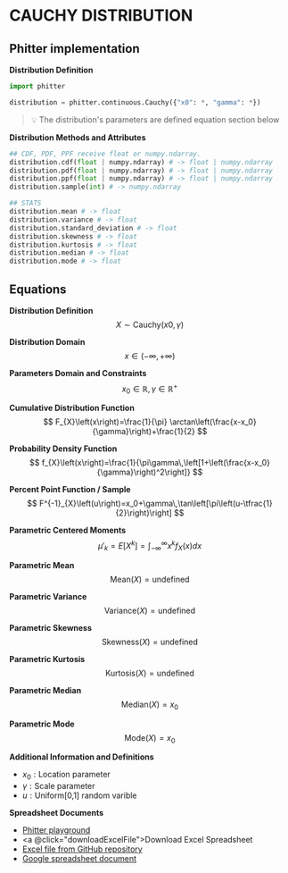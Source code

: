 # CAUCHY DISTRIBUTION

## Phitter implementation

**Distribution Definition**

```python
import phitter

distribution = phitter.continuous.Cauchy({"x0": *, "gamma": *})
```

> 💡 The distribution's parameters are defined equation section below

**Distribution Methods and Attributes**

```python
## CDF, PDF, PPF receive float or numpy.ndarray.
distribution.cdf(float | numpy.ndarray) # -> float | numpy.ndarray
distribution.pdf(float | numpy.ndarray) # -> float | numpy.ndarray
distribution.ppf(float | numpy.ndarray) # -> float | numpy.ndarray
distribution.sample(int) # -> numpy.ndarray

## STATS
distribution.mean # -> float
distribution.variance # -> float
distribution.standard_deviation # -> float
distribution.skewness # -> float
distribution.kurtosis # -> float
distribution.median # -> float
distribution.mode # -> float
```

## Equations

**Distribution Definition**
$$ X\sim\mathrm{Cauchy}\left(x0,\gamma\right) $$

**Distribution Domain**
$$ x\in (-\infty,+\infty) $$

**Parameters Domain and Constraints**
$$ x_0\in\mathbb{R}, \gamma\in\mathbb{R}^{+} $$

**Cumulative Distribution Function**
$$ F_{X}\left(x\right)=\frac{1}{\pi} \arctan\left(\frac{x-x_0}{\gamma}\right)+\frac{1}{2} $$

**Probability Density Function**
$$ f_{X}\left(x\right)=\frac{1}{\pi\gamma\,\left[1+\left(\frac{x-x_0}{\gamma}\right)^2\right]} $$

**Percent Point Function / Sample**
$$ F^{-1}_{X}\left(u\right)=x_0+\gamma\,\tan\left[\pi\left(u-\tfrac{1}{2}\right)\right] $$

**Parametric Centered Moments**
$$ \mu'_{k}=E[X^k]=\int_{-\infty }^{\infty }x^{k}f_{X}\left(x\right)dx $$

**Parametric Mean**
$$ \mathrm{Mean}(X)=\text{undefined} $$

**Parametric Variance**
$$ \mathrm{Variance}(X)=\text{undefined} $$

**Parametric Skewness**
$$ \mathrm{Skewness}(X)=\text{undefined} $$

**Parametric Kurtosis**
$$ \mathrm{Kurtosis}(X)=\text{undefined} $$

**Parametric Median**
$$ \mathrm{Median}(X)=x_0 $$

**Parametric Mode**
$$ \mathrm{Mode}(X)=x_0 $$

**Additional Information and Definitions**
- $x_0:\text{Location parameter}$
- $\gamma:\text{Scale parameter}$
- $u:\text{Uniform[0,1] random varible}$

**Spreadsheet Documents**

-   [Phitter playground](https://phitter.io/distributions/continuous/cauchy)
-   <a @click="downloadExcelFile">Download Excel Spreadsheet</a>
-   [Excel file from GitHub repository](https://github.com/phitter-core/phitter-files/blob/main/continuous/cauchy.xlsx)
-   [Google spreadsheet document](https://docs.google.com/spreadsheets/d/1xoJJvuSvfg-umC7Ogio9fde1l4TiWuAlR2IxucYK0y8)

<script setup>
const downloadExcelFile = function() {
    const fileId = "cauchy";
    const url = `https://raw.githubusercontent.com/phitter-core/phitter-files/main/continuous/${fileId}.xlsx`;
    const link = document.createElement("a");
    link.href = url;
    link.setAttribute("download", `${fileId}.xlsx`);
    document.body.appendChild(link);
    link.click();
    document.body.removeChild(link);
};
</script>

<style module>
a {
  cursor: pointer;
}
</style>

    